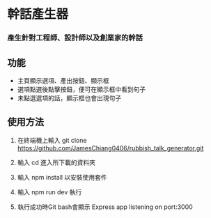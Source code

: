 # 幹話產生器
### 產生針對工程師、設計師以及創業家的幹話

## 功能
* 主頁顯示選項、產出按鈕、顯示框
* 選項點選後點擊按鈕，便可在顯示框中看到句子
* 未點選選項的話，顯示框也會出現句子

## 使用方法
1. 在終端機上輸入 git clone https://github.com/JamesChiang0406/rubbish_talk_generator.git

2. 輸入 cd 進入所下載的資料夾

3. 輸入 npm install 以安裝使用套件

4. 輸入 npm run dev 執行

5. 執行成功時Git bash會顯示 Express app listening on port:3000
